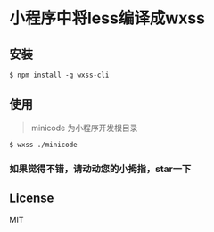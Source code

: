 # 小程序中将less编译成wxss

## 安装

```console
$ npm install -g wxss-cli
```
## 使用

> minicode 为小程序开发根目录

```
$ wxss ./minicode
```

### 如果觉得不错，请动动您的小拇指，star一下

## License

MIT
